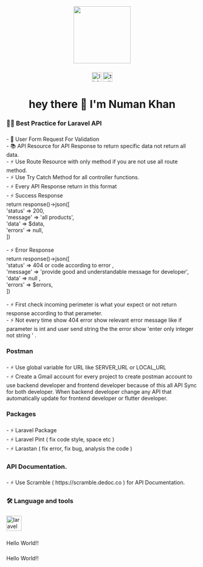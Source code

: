 <div align="center">
  <img height="150" src="https://camo.githubusercontent.com/62da68eb62b1e5f175f7d1f0191dd89a653d7908feb22d37d4a0ab07365d6791/68747470733a2f2f6d656469612e67697068792e636f6d2f6d656469612f4d3967624264396e6244724f5475314d71782f67697068792e676966"  />
</div>

###

<div align="center">
  <img src="https://img.shields.io/static/v1?message=LinkedIn&logo=linkedin&label=&color=0077B5&logoColor=white&labelColor=&style=for-the-badge" height="25" alt="linkedin logo"  />
  <img src="https://img.shields.io/static/v1?message=Twitter&logo=twitter&label=&color=1DA1F2&logoColor=white&labelColor=&style=for-the-badge" height="25" alt="twitter logo"  />
</div>

###

<h1 align="center">hey there 👋 I'm Numan Khan</h1>

###

<h3 align="left">👩‍💻  Best Practice for Laravel API</h3>

###

<p align="left">- 🔭 User Form Request For Validation<br>- 📚 API Resource for API Response to return specific data not return all data.<br>- ⚡ Use Route Resource with only method if you are not use all route method. <br>- ⚡ Use Try Catch Method for all controller functions.<br>- ⚡ Every API Response return in this format <br>- ⚡ Success Response<br>    return response()->json([<br>            'status'      =>  200,<br>            'message' => 'all products',<br>            'data'        => $data,<br>            'errors'      => null,<br>])<br><br>- ⚡ Error Response<br>    return response()->json([<br>            'status'      =>  404 or code according to error ,<br>            'message' => 'provide good and understandable message for developer',<br>            'data'        =>  null ,<br>            'errors'      => $errors,<br>])<br><br>- ⚡ First check incoming perimeter is what your expect or not  return response according to that perameter.<br>- ⚡ Not every time show 404 error  show relevant  error message like if parameter is int and user send string the the error show 'enter only integer not string ' .</p>

###

<h3 align="left">Postman</h3>

###

<p align="left">- ⚡ Use global variable for URL like SERVER_URL or LOCAL_URL <br>- ⚡ Create a Gmail  account for every project to create postman account to use backend developer and frontend  developer because of this all API Sync for both developer. When backend developer change any API that automatically update for frontend developer or flutter developer.</p>

###

<h3 align="left">Packages</h3>

###

<p align="left">- ⚡ Laravel Package <br>- ⚡ Laravel Pint ( fix code style, space etc )<br>- ⚡ Larastan ( fix error, fix bug, analysis the code )</p>

###

<h3 align="left">API Documentation.</h3>

###

<p align="left">- ⚡ Use Scramble ( https://scramble.dedoc.co ) for API Documentation.</p>

###

<h3 align="left">🛠 Language and tools</h3>

###

<div align="left">
  <img src="https://cdn.jsdelivr.net/gh/devicons/devicon/icons/laravel/laravel-plain.svg" height="40" alt="laravel logo"  />
</div>

###

<p align="left">Hello World!!</p>

###

<p align="left">Hello World!!</p>

###
